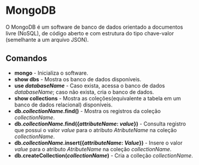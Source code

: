 # MongoDB

O MongoDB é um software de banco de dados orientado a documentos livre (NoSQL), de código aberto e com estrutura do tipo chave-valor (semelhante a um arquivo JSON).

## Comandos 

- **mongo** - Inicializa o software.
- **show dbs** - Mostra os banco de dados disponíveis.
- **use *databaseName*** - Caso exista, acessa o banco de dados *databaseName*; caso não exista, cria o banco de dados.
- **show collections** - Mostra as coleções(equivalente a tabela em um banco de dados relacional) disponíveis.
- **db.*collectionName*.find()** - Mostra os registros da coleção *collectionName*.
- **db.*collectionName*.find({*attributeName*: *value*})** - Consulta registro que possui o valor *value* para o atributo *AtributeName* na coleção *collectionName*.
- **db.*collectionName*.insert({*attributeName*: *Value*})** - Insere o valor *value* para o atributo *AtributeName* na coleção *collectionName*.
- **db.createCollection(*collectionName*)** - Cria a colleção *collectionName*.